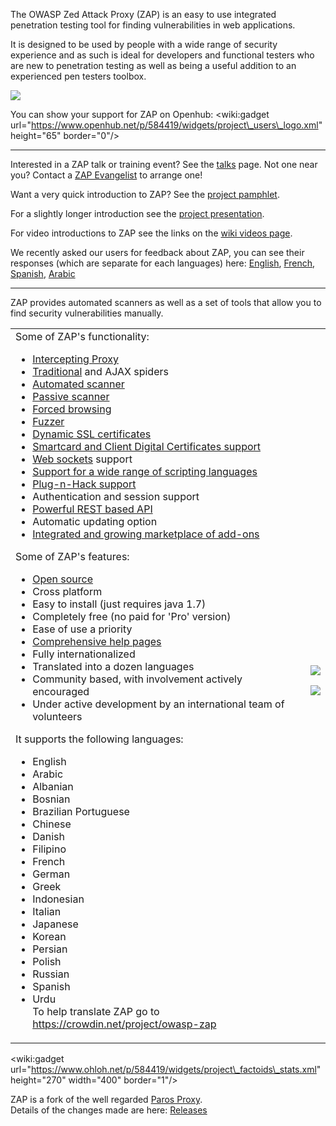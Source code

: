 The OWASP Zed Attack Proxy (ZAP) is an easy to use integrated penetration testing tool for finding vulnerabilities in web applications.

It is designed to be used by people with a wide range of security experience and as such is ideal for developers and functional testers who are new to penetration testing as well as being a useful addition to an experienced pen testers toolbox.

[![](https://raw.githubusercontent.com/wiki/zaproxy/zaproxy/images/ZAP-Download.png)](https://github.com/zaproxy/zaproxy/wiki/Downloads?tm=2)

You can show your support for ZAP on Openhub:
&lt;wiki:gadget url="https://www.openhub.net/p/584419/widgets/project\_users\_logo.xml" height="65" border="0"/&gt;


---


Interested in a ZAP talk or training event? See the [talks](https://www.owasp.org/index.php/OWASP_Zed_Attack_Proxy_Project#tab=Talks) page. Not one near you? Contact a [ZAP Evangelist](ZapEvangelists) to arrange one!

Want a very quick introduction to ZAP? See the [project pamphlet](https://www.owasp.org/index.php/File:Owasp_zap_flyer_v2.pdf).

For a slightly longer introduction see the [project presentation](https://www.owasp.org/images/c/c8/Conference_Style_slides_for_ZAP.ppt).

For video introductions to ZAP see the links on the [wiki videos page](https://github.com/zaproxy/zaproxy/wiki/Videos).

We recently asked our users for feedback about ZAP, you can see their responses (which are separate for each languages) here: [English](https://docs.google.com/forms/d/1lUPTYHe9CS5tropNStoRK9jVeZ7tWRywhBHDIZjE4cA/viewanalytics), [French](https://docs.google.com/forms/d/1JhUdp4cxZ3qRayYWz3JHOLSP7DPdBI-zgnFzDWxbX5A/viewanalytics), [Spanish](https://docs.google.com/forms/d/1xAKE3TCOaBrmFnyAVUr6NdTd3mKvu7g_uGriOcS2Ka4/viewanalytics), [Arabic](https://docs.google.com/forms/d/1qN3MlRcjQk9riIkdpfnJLkFd4cW5ALp136da08xvMaA/viewanalytics)



---


ZAP provides automated scanners as well as a set of tools that allow you to find security vulnerabilities manually.

<table>
<tr>
<td>
Some of ZAP's functionality:<br>
<ul><li><a href='https://github.com/zaproxy/zap-core-help/wiki/HelpStartConceptsIntercept'>Intercepting Proxy</a>
</li><li><a href='https://github.com/zaproxy/zap-core-help/wiki/HelpStartConceptsSpider'>Traditional</a> and AJAX spiders<br>
</li><li><a href='https://github.com/zaproxy/zap-core-help/wiki/HelpStartConceptsAscan'>Automated scanner</a>
</li><li><a href='https://github.com/zaproxy/zap-core-help/wiki/HelpStartConceptsPscan'>Passive scanner</a>
</li><li><a href='https://github.com/zaproxy/zap-core-help/wiki/HelpStartConceptsBruteforce'>Forced browsing</a>
</li><li><a href='https://github.com/zaproxy/zap-core-help/wiki/HelpStartConceptsFuzz'>Fuzzer</a>
</li><li><a href='https://github.com/zaproxy/zap-core-help/wiki/HelpUiDialogsOptionsDynsslcert'>Dynamic SSL certificates</a>
</li><li><a href='SmartCards'>Smartcard and Client Digital Certificates support</a>
</li><li><a href='https://github.com/zaproxy/zap-core-help/wiki/HelpAddonsWebsocketIntroduction'>Web sockets</a> support<br>
</li><li><a href='https://github.com/zaproxy/zap-core-help/wiki/HelpAddonsScriptsScripts'>Support for a wide range of scripting languages</a>
</li><li><a href='https://github.com/zaproxy/zap-core-help/wiki/HelpAddonsPlugnhackPlugnhack'>Plug-n-Hack support</a>
</li><li>Authentication and session support<br>
</li><li><a href='https://github.com/zaproxy/zap-core-help/wiki/HelpStartConceptsApi'>Powerful REST based API</a>
</li><li>Automatic updating option<br>
</li><li><a href='https://code.google.com/p/zap-extensions/'>Integrated and growing marketplace of add-ons</a></li></ul>

Some of ZAP's features:<br>
<ul><li><a href='http://www.apache.org/licenses/LICENSE-2.0'>Open source</a>
</li><li>Cross platform<br>
</li><li>Easy to install (just requires java 1.7)<br>
</li><li>Completely free (no paid for 'Pro' version)<br>
</li><li>Ease of use a priority<br>
</li><li><a href='https://github.com/zaproxy/zap-core-help/wiki/HelpIntro'>Comprehensive help pages</a>
</li><li>Fully internationalized<br>
</li><li>Translated into a dozen languages<br>
</li><li>Community based, with involvement actively encouraged<br>
</li><li>Under active development by an international team of volunteers</li></ul>

It supports the following languages:<br>
<ul><li>English<br>
</li><li>Arabic<br>
</li><li>Albanian<br>
</li><li>Bosnian<br>
</li><li>Brazilian Portuguese<br>
</li><li>Chinese<br>
</li><li>Danish<br>
</li><li>Filipino<br>
</li><li>French<br>
</li><li>German<br>
</li><li>Greek<br>
</li><li>Indonesian<br>
</li><li>Italian<br>
</li><li>Japanese<br>
</li><li>Korean<br>
</li><li>Persian<br>
</li><li>Polish<br>
</li><li>Russian<br>
</li><li>Spanish<br>
</li><li>Urdu<br>
To help translate ZAP go to <a href='https://crowdin.net/project/owasp-zap'>https://crowdin.net/project/owasp-zap</a></li></ul>

</td>
<td>
<a href='https://github.com/zaproxy/zaproxy/wiki/Screenshothttps://github.com/zaproxy/zap-core-help/wiki/Help'><img src='https://raw.githubusercontent.com/wiki/zaproxy/zaproxy/images/zap1-3fuzz-sm.jpg' /></a>

<a href='https://github.com/zaproxy/zaproxy/wiki/ScreenshotHistory'><img src='https://raw.githubusercontent.com/wiki/zaproxy/zaproxy/images/zap1-3historyfilter-sm.jpg' /></a>
</td>
</tr>
</table>

&lt;wiki:gadget url="https://www.ohloh.net/p/584419/widgets/project\_factoids\_stats.xml" height="270" width="400" border="1"/&gt;

ZAP is a fork of the well regarded [Paros Proxy](http://www.parosproxy.org/).<br>
Details of the changes made are here: <a href='https://github.com/zaproxy/zap-core-help/wiki/HelpReleasesReleases'>Releases</a>